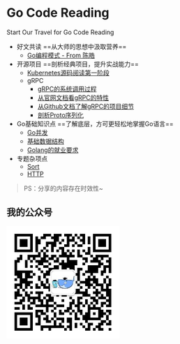 # Go Code Reading

Start Our Travel for Go Code Reading

- 好文共读 ==从大师的思想中汲取营养==
    - [Go编程模式 - From 陈皓](reading/go_programming_patterns.md)
- 开源项目 ==剖析经典项目，提升实战能力==
    - [Kubernetes源码阅读第一阶段](https://github.com/Junedayday/code_reading/tree/master/k8s)
    - gRPC
      - [gRPC的系统调用过程](grpc/grpc1.md)
      - [从官网文档看gRPC的特性](grpc/grpc2.md)
      - [从Github文档了解gRPC的项目细节](grpc/grpc3.md)
      - [剖析Proto序列化](grpc/grpc4.md)
- Go基础知识点 ==了解底层，方可更轻松地掌握Go语言==
    - [Go并发](basic/goroutine.md)
    - [基础数据结构](basic/data_struct.md)
    - [Golang的就业要求](doc/job.md)
- 专题杂项点
    - [Sort](sort/sort.go)
    - [HTTP](http/server.go)
> PS：分享的内容存在时效性~

## 我的公众号

![我的公众号二维码](img/qrcode_for_golangcoding.jpg)
